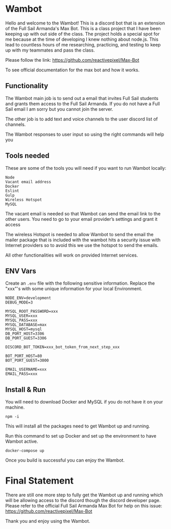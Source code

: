 # Wambot
Hello and welcome to the Wambot!
This is a discord bot that is an extension of the Full Sail Armanda's Max Bot.
This is a class project that I have been keeping up with out side of the class.
The project holds a special spot for me because at the time of developing I knew nothing about node.js.
This lead to countless hours of me researching, practicing, and testing to keep up with my teammates and pass the class.

Please follow the link: https://github.com/reactivepixel/Max-Bot

To see official documentation for the max bot and how it works.

## Functionality 
The Wambot main job is to send out a email that invites Full Sail students and grants them access to the Full Sail Armanda. If you do not have a Full Sail email I am sorry but you cannot join the server.

The other job is to add text and voice channels to the user discord list of channels.

The Wambot responses to user input so using the right commands will help you

## Tools needed

These are some of the tools you will need if you want to run Wambot locally:

```
Node
Vacant email address
Docker
Eslint
Gulp
Wireless Hotspot
MySQL
```
The vacant email is needed so that Wambot can send the email link to the other users. You need to go to your email provider’s settings and grant it access 

The wireless Hotspot is needed to allow Wambot to send the email the mailer package that is included with the wambot hits a security issue with Internet providers so to avoid this we use the hotspot to send the emails.

All other functionalities will work on provided Internet services.

## ENV Vars

Create an ```.env``` file with the following sensitive information. Replace the "xxx"'s with some unique information for your local Environment.

```
NODE_ENV=development
DEBUG_MODE=3

MYSQL_ROOT_PASSWORD=xxx
MYSQL_USER=xxx
MYSQL_PASS=xxx
MYSQL_DATABASE=max
MYSQL_HOST=mysql
DB_PORT_HOST=3306
DB_PORT_GUEST=3306

DISCORD_BOT_TOKEN=xxx_bot_token_from_next_step_xxx

BOT_PORT_HOST=80
BOT_PORT_GUEST=3000

EMAIL_USERNAME=xxx
EMAIL_PASS=xxx
```

## Install & Run

You will need to download Docker and MySQL if you do not have it on your machine.

```
npm -i
```
This will install all the packages need to get Wambot up and running.

Run this command to set up Docker and set up the environment to have Wambot active.

```
docker-compose up
```
Once you build is successful you can enjoy the Wambot.

# Final Statement 

There are still one more step to fully get the Wambot up and running which will be allowing access to the discord though the discord developer page.
Please refer to the official Full Sail Armanda Max Bot for help on this issue: https://github.com/reactivepixel/Max-Bot

Thank you and enjoy using the Wambot.